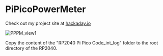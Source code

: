 # PiPicoPowerMeter
Check out my project site at [hackaday.io](https://hackaday.io/project/189359-pi-pico-power-meter)

![PPPM_view1](https://github.com/pellematrose/PiPicoPowerMeter/blob/main/PPPM_view1.png)

Copy the content of the "RP2040 Pi Pico Code_int_log" folder to the root directory of the RP2040.
